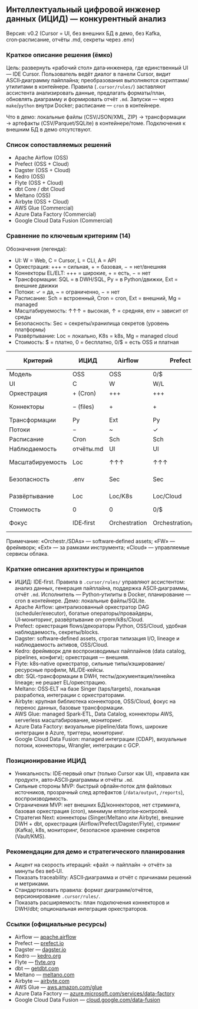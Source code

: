 ## Интеллектуальный цифровой инженер данных (ИЦИД) — конкурентный анализ

Версия: v0.2 (Cursor = UI, без внешних БД в демо, без Kafka, cron‑расписание, отчёты .md, секреты через .env)

### Краткое описание решения (ёмко)
Цель: развернуть «рабочий стол» дата‑инженера, где единственный UI — IDE Cursor. Пользователь ведёт диалог в панели Cursor, видит ASCII‑диаграмму пайплайна; преобразования выполняются скриптами/утилитами в контейнере. Правила (`.cursor/rules/`) заставляют ассистента анализировать данные, предлагать форматы/план, обновлять диаграмму и формировать отчёт `.md`. Запуски — через `make`/`python` внутри Docker; расписание — `cron` в контейнере.

Что в демо: локальные файлы (CSV/JSON/XML, ZIP) → трансформации → артефакты (CSV/Parquet/SQLite) в контейнере/томе. Подключения к внешним БД в демо отсутствуют.

### Список сопоставляемых решений
- Apache Airflow (OSS)
- Prefect (OSS + Cloud)
- Dagster (OSS + Cloud)
- Kedro (OSS)
- Flyte (OSS + Cloud)
- dbt Core / dbt Cloud
- Meltano (OSS)
- Airbyte (OSS + Cloud)
- AWS Glue (Commercial)
- Azure Data Factory (Commercial)
- Google Cloud Data Fusion (Commercial)

### Сравнение по ключевым критериям (14)

Обозначения (легенда):
- UI: W = Web, C = Cursor, L = CLI, A = API
- Оркестрация: +++ = сильная, + = базовая, − = нет/внешняя
- Коннекторы EL/ELT: +++ = широкие, + = есть, − = нет
- Трансформации: SQL = в DWH/SQL, Py = в Python/движки, Ext = внешние движки
- Потоки: ✓ = да, ~ = ограниченно, − = нет
- Расписание: Sch = встроенный, Cron = cron, Ext = внешний, Mg = managed
- Масштабируемость: ↑↑↑ = высокая, ↑ = средняя, env = зависит от среды
- Безопасность: Sec = секреты/хранилища секретов (уровень платформы)
- Развёртывание: Loc = локально, K8s = k8s, Mg = managed cloud
- Стоимость: $ = платно, 0 = бесплатно, 0/$ = есть OSS и платная

| Критерий | ИЦИД | Airflow | Prefect | Dagster | Kedro | Flyte | dbt | Meltano | Airbyte | AWS Glue | ADF | Data Fusion |
|---|---|---|---|---|---|---|---|---|---|---|---|---|
| Модель | OSS | OSS | 0/$ | 0/$ | OSS | 0/$ | 0/$ | OSS | 0/$ | $ | $ | $ |
| UI | C | W | W/L | W | L | W/L | W/L | L | W | W | W | W |
| Оркестрация | + (Cron) | +++ | +++ | +++ | − (Ext) | +++ | − | − (Ext) | + | Mg | Mg | Mg |
| Коннекторы | − (files) | + | + | + | − | + | Ext | +++ (Singer) | +++ | +++ | +++ | +++ |
| Трансформации | Py | Ext | Py | Py | Py | Py | SQL | Ext | ~ | Spark | Flows | Plugins |
| Потоки | − | ~ | ✓ | ~ | − | ✓ | − | − | ~ | ✓ | ✓ | ✓ |
| Расписание | Cron | Sch | Sch | Sch | Ext | Sch | Ext | Ext | Sch | Mg | Mg | Mg |
| Наблюдаемость | отчёты.md | UI | UI | UI/assets | Ext | UI | tests/docs | Ext | UI | Cloud | Cloud | Cloud |
| Масштабируемость | Loc | ↑↑↑ | ↑↑↑ | ↑↑↑ | env | ↑↑↑ | env (DWH) | env | ↑↑↑ | ↑↑↑ | ↑↑↑ | ↑↑↑ |
| Безопасность | .env | Sec | Sec | Sec | env | Sec | Sec | env | Sec | IAM/KMS | Managed IDs | IAM/KMS |
| Развёртывание | Loc | Loc/K8s | Loc/Cloud | Loc/Cloud | Any | K8s/Cloud | Loc/Cloud | Loc | Loc/Cloud | Mg AWS | Mg Azure | Mg GCP |
| Стоимость | 0 | 0 | 0/$ | 0/$ | 0 | 0/$ | 0/$ | 0 | 0/$ | $ | $ | $ |
| Фокус | IDE‑first | Orchestration | Orchestration/DevX | Orchestr./SDAs | Project FW | k8s‑native | SQL xform | ELT FW | Connectors | Managed ETL | Managed ETL | Managed iPaaS |

Примечание: «Orchestr./SDAs» — software‑defined assets; «FW» — фреймворк; «Ext» — за рамками инструмента; «Cloud» — управляемые сервисы облака.

### Краткие описания архитектуры и принципов
- ИЦИД: IDE‑first. Правила в `.cursor/rules/` управляют ассистентом: анализ данных, генерация пайплайна, поддержка ASCII‑диаграммы, отчёт `.md`. Исполнитель — Python‑утилиты в Docker, планирование — cron в контейнере. Демо: локальные файлы/SQLite.
- Apache Airflow: централизованный оркестратор DAG (scheduler/executor), богатые операторы/провайдеры, UI‑мониторинг, развёртывание on‑prem/k8s/Cloud.
- Prefect: оркестрация flows/декораторы Python, OSS/Cloud, удобная наблюдаемость, секреты/blocks.
- Dagster: software‑defined assets, строгая типизация I/O, lineage и наблюдаемость активов, OSS/Cloud.
- Kedro: фреймворк для воспроизводимых пайплайнов (data catalog, pipelines, конфиги); оркестрация — внешняя.
- Flyte: k8s‑native оркестратор, сильные типы/кэширование/ресурсные профили, ML/DE‑кейсы.
- dbt: SQL‑трансформации в DWH, тесты/документация/линейка lineage; не решает EL/оркестрацию.
- Meltano: OSS‑ELT на базе Singer (taps/targets), локальная разработка, интеграции с оркестраторами.
- Airbyte: крупная библиотека коннекторов, OSS/Cloud, фокус на перенос данных, базовые трансформации.
- AWS Glue: managed Spark‑ETL, Data Catalog, коннекторы AWS, serverless масштабирование, мониторинг.
- Azure Data Factory: визуальные pipeline/data flows, широкие интеграции в Azure, триггеры, мониторинг.
- Google Cloud Data Fusion: managed интеграции (CDAP), визуальные потоки, коннекторы, Wrangler, интеграции с GCP.

### Позиционирование ИЦИД
- Уникальность: IDE‑первый опыт (только Cursor как UI), «правила как продукт», авто‑ASCII‑диаграммы и отчёты `.md`.
- Сильные стороны MVP: быстрый офлайн‑поток для файловых источников, прозрачный след артефактов (`/data/output`, `/reports`), воспроизводимость.
- Ограничения MVP: нет внешних БД/коннекторов, нет стриминга, базовая оркестрация (cron), минимум enterprise‑контролей.
- Стратегия Next: коннекторы (Singer/Meltano или Airbyte), внешние DWH + dbt, оркестрация (Airflow/Prefect/Dagster/Flyte), стриминг (Kafka), k8s, мониторинг, безопасное хранение секретов (Vault/KMS).

### Рекомендации для демо и стратегического планирования
- Акцент на скорость итераций: «файл → пайплайн → отчёт» за минуты без веб‑UI.
- Показать traceability: ASCII‑диаграмма и отчёт с причинами решений и метриками.
- Стандартизовать правила: формат диаграмм/отчётов, версионирование `.cursor/rules/`.
- Показать расширяемость: план подключения коннекторов и DWH/dbt; опциональная интеграция оркестраторов.

### Ссылки (официальные ресурсы)
- Airflow — [apache.airflow](https://airflow.apache.org)
- Prefect — [prefect.io](https://www.prefect.io)
- Dagster — [dagster.io](https://dagster.io)
- Kedro — [kedro.org](https://kedro.org)
- Flyte — [flyte.org](https://flyte.org)
- dbt — [getdbt.com](https://www.getdbt.com)
- Meltano — [meltano.com](https://meltano.com)
- Airbyte — [airbyte.com](https://airbyte.com)
- AWS Glue — [aws.amazon.com/glue](https://aws.amazon.com/glue)
- Azure Data Factory — [azure.microsoft.com/services/data-factory](https://azure.microsoft.com/services/data-factory)
- Google Cloud Data Fusion — [cloud.google.com/data-fusion](https://cloud.google.com/data-fusion)
